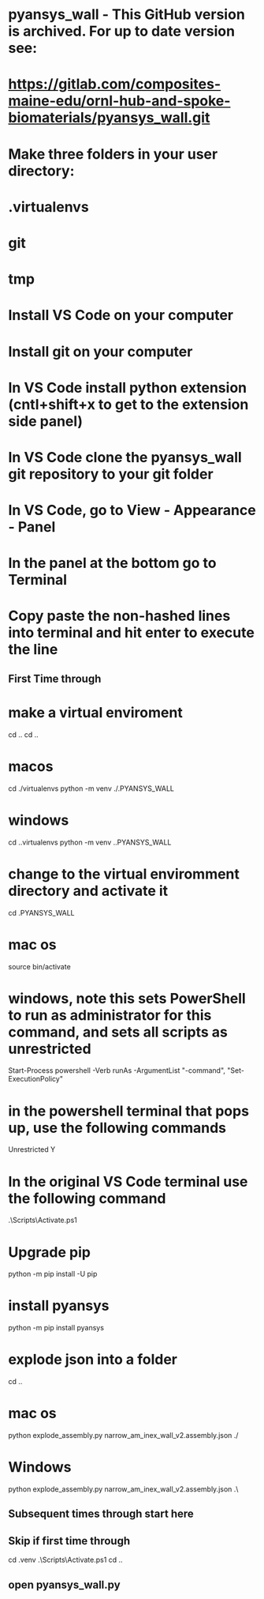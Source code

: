 # pyansys_wall - This GitHub version is archived. For up to date version see:
# https://gitlab.com/composites-maine-edu/ornl-hub-and-spoke-biomaterials/pyansys_wall.git

# Make three folders in your user directory:
# .virtualenvs
# git
# tmp

# Install VS Code on your computer
# Install git on your computer
# In VS Code install python extension (cntl+shift+x to get to the extension side panel)
# In VS Code clone the pyansys_wall git repository to your git folder

# In VS Code, go to View - Appearance - Panel
# In the panel at the bottom go to Terminal
# Copy paste the non-hashed lines into terminal and hit enter to execute the line

## First Time through
# make a virtual enviroment
cd ..
cd ..

# macos
cd ./virtualenvs
python -m venv ./.PYANSYS_WALL
# windows
cd .\.virtualenvs
python -m venv .\.PYANSYS_WALL

# change to the virtual enviromment directory and activate it
cd .PYANSYS_WALL
# mac os
source bin/activate
# windows, note this sets PowerShell to run as administrator for this command, and sets all scripts as unrestricted
Start-Process powershell -Verb runAs -ArgumentList "-command", "Set-ExecutionPolicy"
# in the powershell terminal that pops up, use the following commands
Unrestricted
Y
# In the original VS Code terminal use the following command
.\Scripts\Activate.ps1

# Upgrade pip
python -m pip install -U pip

# install pyansys
python -m pip install pyansys

# explode json into a folder
cd ..
# mac os
python explode_assembly.py narrow_am_inex_wall_v2.assembly.json ./
# Windows
python explode_assembly.py narrow_am_inex_wall_v2.assembly.json .\


## Subsequent times through start here
## Skip if first time through
cd .venv
.\Scripts\Activate.ps1
cd ..

## open pyansys_wall.py
# 
